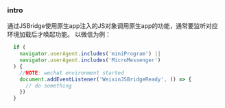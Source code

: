
### intro
通过JSBridge使用原生app注入的JS对象调用原生app的功能，通常要监听对应环境加载后才唤起功能。
以微信为例：
```js
  if (
    navigator.userAgent.includes('miniProgram') ||
    navigator.userAgent.includes('MicroMessenger')
  ) {
    //NOTE: wechat environment started
    document.addEventListener('WeixinJSBridgeReady', () => {
      // do something
    })
  }
```

